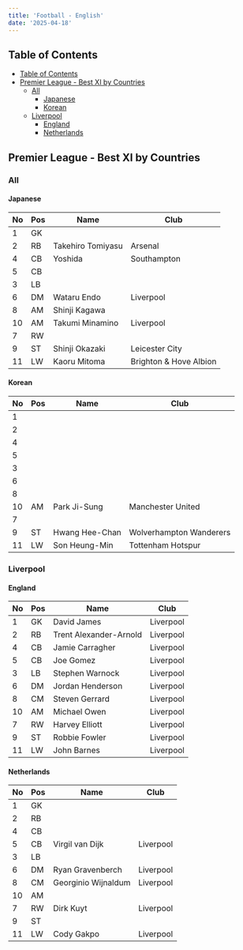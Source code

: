 ```yaml
---
title: 'Football - English'
date: '2025-04-18'
---
```


## Table of Contents

- [Table of Contents](#table-of-contents)
- [Premier League - Best XI by Countries](#premier-league---best-xi-by-countries)
  - [All](#all)
    - [Japanese](#japanese)
    - [Korean](#korean)
  - [Liverpool](#liverpool)
    - [England](#england)
    - [Netherlands](#netherlands)

## Premier League - Best XI by Countries

### All

#### Japanese

| No  | Pos | Name              | Club                   |
| --- | --- | ----------------- | ---------------------- |
| 1   | GK  |                   |                        |
| 2   | RB  | Takehiro Tomiyasu | Arsenal                |
| 4   | CB  | Yoshida           | Southampton            |
| 5   | CB  |                   |                        |
| 3   | LB  |                   |                        |
| 6   | DM  | Wataru Endo       | Liverpool              |
| 8   | AM  | Shinji Kagawa     |                        |
| 10  | AM  | Takumi Minamino   | Liverpool              |
| 7   | RW  |                   |                        |
| 9   | ST  | Shinji Okazaki    | Leicester City         |
| 11  | LW  | Kaoru Mitoma      | Brighton & Hove Albion |

#### Korean

| No  | Pos | Name           | Club                    |
| --- | --- | -------------- | ----------------------- |
| 1   |     |                |                         |
| 2   |     |                |                         |
| 4   |     |                |                         |
| 5   |     |                |                         |
| 3   |     |                |                         |
| 6   |     |                |                         |
| 8   |     |                |                         |
| 10  | AM  | Park Ji-Sung   | Manchester United       |
| 7   |     |                |                         |
| 9   | ST  | Hwang Hee-Chan | Wolverhampton Wanderers |
| 11  | LW  | Son Heung-Min  | Tottenham Hotspur       |

### Liverpool

#### England

| No  | Pos | Name                   | Club      |
| --- | --- | ---------------------- | --------- |
| 1   | GK  | David James            | Liverpool |
| 2   | RB  | Trent Alexander-Arnold | Liverpool |
| 4   | CB  | Jamie Carragher        | Liverpool |
| 5   | CB  | Joe Gomez              | Liverpool |
| 3   | LB  | Stephen Warnock        | Liverpool |
| 6   | DM  | Jordan Henderson       | Liverpool |
| 8   | CM  | Steven Gerrard         | Liverpool |
| 10  | AM  | Michael Owen           | Liverpool |
| 7   | RW  | Harvey Elliott         | Liverpool |
| 9   | ST  | Robbie Fowler          | Liverpool |
| 11  | LW  | John Barnes            | Liverpool |

#### Netherlands

| No  | Pos | Name                | Club      |
| --- | --- | ------------------- | --------- |
| 1   | GK  |                     |           |
| 2   | RB  |                     |           |
| 4   | CB  |                     |           |
| 5   | CB  | Virgil van Dijk     | Liverpool |
| 3   | LB  |                     |           |
| 6   | DM  | Ryan Gravenberch    | Liverpool |
| 8   | CM  | Georginio Wijnaldum | Liverpool |
| 10  | AM  |                     |           |
| 7   | RW  | Dirk Kuyt           | Liverpool |
| 9   | ST  |                     |           |
| 11  | LW  | Cody Gakpo          | Liverpool |

